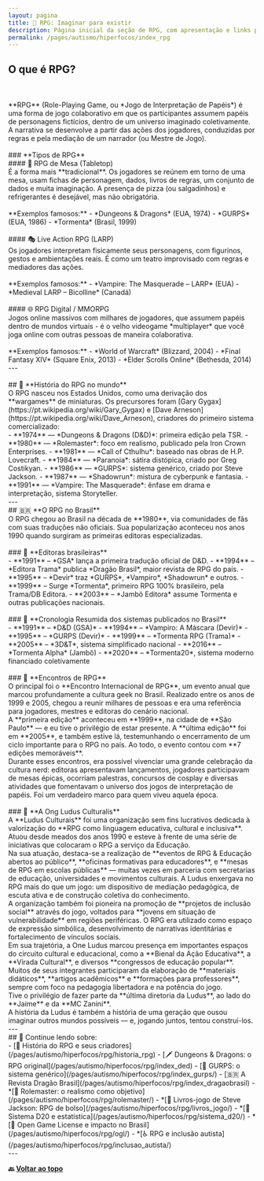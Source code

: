 ```yaml
---
layout: pagina
title: 🎲 RPG: Imaginar para existir
description: Página inicial da seção de RPG, com apresentação e links para tópicos fundamentais.
permalink: /pages/autismo/hiperfocos/index_rpg
---
```


## O que é RPG?  
<br>
<br>
**RPG** (Role-Playing Game, ou *Jogo de Interpretação de Papéis*) é uma forma de jogo colaborativo em que os participantes assumem papéis de personagens fictícios, dentro de um universo imaginado coletivamente. A narrativa se desenvolve a partir das ações dos jogadores, conduzidas por regras e pela mediação de um narrador (ou Mestre de Jogo).  
<br>
<br>
### **Tipos de RPG**  
<br>
#### 🧙 RPG de Mesa (Tabletop)  
<br>
É a forma mais **tradicional**. Os jogadores se reúnem em torno de uma mesa, usam fichas de personagem, dados, livros de regras, um conjunto de dados e muita imaginação. A presença de pizza (ou salgadinhos) e refrigerantes é desejável, mas não obrigatória.
<br>
<br>
**Exemplos famosos:**
- *Dungeons & Dragons* (EUA, 1974)
- *GURPS* (EUA, 1986)
- *Tormenta* (Brasil, 1999)
<br>
<br>
#### 🎭 Live Action RPG (LARP)
<br>
Os jogadores interpretam fisicamente seus personagens, com figurinos, gestos e ambientações reais. É como um teatro improvisado com regras e mediadores das ações.
<br>
<br>
**Exemplos famosos:**
- *Vampire: The Masquerade – LARP* (EUA)
- *Medieval LARP – Bicolline* (Canadá)
<br>
<br>
#### 🌐 RPG Digital / MMORPG
<br>
Jogos online massivos com milhares de jogadores, que assumem papéis dentro de mundos virtuais - é o velho videogame *multiplayer* que você joga online com outras pessoas de maneira colaborativa.
<br>
<br>
**Exemplos famosos:**
- *World of Warcraft* (Blizzard, 2004)
- *Final Fantasy XIV* (Square Enix, 2013)
- *Elder Scrolls Online* (Bethesda, 2014)
<br>
---
<br>
<br>
## 📜 **História do RPG no mundo**
<br>
O RPG nasceu nos Estados Unidos, como uma derivação dos **wargames** de miniaturas. Os precursores foram [Gary Gygax](https://pt.wikipedia.org/wiki/Gary_Gygax) e [Dave Arneson](https://pt.wikipedia.org/wiki/Dave_Arneson), criadores do primeiro sistema comercializado:
<br>
- **1974** — *Dungeons & Dragons (D&D)*: primeira edição pela TSR.
- **1980** — *Rolemaster*: foco em realismo, publicado pela Iron Crown Enterprises.
- **1981** — *Call of Cthulhu*: baseado nas obras de H.P. Lovecraft.
- **1984** — *Paranoia*: sátira distópica, criado por Greg Costikyan.
- **1986** — *GURPS*: sistema genérico, criado por Steve Jackson.
- **1987** — *Shadowrun*: mistura de cyberpunk e fantasia.
- **1991** — *Vampire: The Masquerade*: ênfase em drama e interpretação, sistema Storyteller.
<br>
---
<br>
## 🇧🇷 **O RPG no Brasil**
<br>
O RPG chegou ao Brasil na década de **1980**, via comunidades de fãs com suas traduções não oficiais. Sua popularização aconteceu nos anos 1990 quando surgiram as primeiras editoras especializadas.
<br>
<br>
### 🏢 **Editoras brasileiras**
<br>
- **1991** – *GSA* lança a primeira tradução oficial de D&D.
- **1994** – *Editora Trama* publica *Dragão Brasil*, maior revista de RPG do país.
- **1995** – *Devir* traz *GURPS*, *Vampiro*, *Shadowrun* e outros.
- **1999** – Surge *Tormenta*, primeiro RPG 100% brasileiro, pela Trama/DB Editora.
- **2003** – *Jambô Editora* assume Tormenta e outras publicações nacionais.
<br>
<br>
### 📅 **Cronologia Resumida dos sistemas publicados no Brasil**
<br>
- **1991** – *D&D (GSA)*
- **1994** – *Vampiro: A Máscara (Devir)*
- **1995** – *GURPS (Devir)*
- **1999** – *Tormenta RPG (Trama)*
- **2005** – *3D&T*, sistema simplificado nacional
- **2016** – *Tormenta Alpha* (Jambô)
- **2020** – *Tormenta20*, sistema moderno financiado coletivamente
<br>
<br>
### 🧩 **Encontros de RPG**
<br>
O principal foi o **Encontro Internacional de RPG**, um evento anual que marcou profundamente a cultura geek no Brasil. Realizado entre os anos de 1999 e 2005, chegou a reunir milhares de pessoas e era  uma referência para jogadores, mestres e editoras do cenário nacional.
<br>
A **primeira edição** aconteceu em **1999**, na cidade de **São Paulo** — e eu tive o privilégio de estar presente. A **última edição** foi em **2005**, e também estive lá, testemunhando o encerramento de um ciclo importante para o RPG no país. Ao todo, o evento contou com **7 edições memoráveis**.
<br>
Durante esses encontros, era possível vivenciar uma grande celebração da cultura nerd: editoras apresentavam lançamentos, jogadores participavam de mesas épicas, ocorriam palestras, concursos de cosplay e diversas atividades que fomentavam o universo dos jogos de interpretação de papéis. Foi um verdadeiro marco para quem viveu aquela época.
<br>
<br>
### 🧙 **A Ong Ludus Culturalis**
<br>
A **Ludus Culturais** foi uma organização sem fins lucrativos dedicada à valorização do **RPG como linguagem educativa, cultural e inclusiva**. Atuou desde meados dos anos 1990 e esteve à frente de uma série de iniciativas que colocaram o RPG a serviço da Educação.
<br>
Na sua atuação, destaca-se a realização de **eventos de RPG & Educação abertos ao público**, **oficinas formativas para educadores**, e **mesas de RPG em escolas públicas** — muitas vezes em parceria com secretarias de educação, universidades e movimentos culturais. A  Ludus enxergava no RPG mais do que um jogo: um dispositivo de mediação pedagógica, de escuta ativa e de construção coletiva do conhecimento.
<br>
A organização também foi pioneira na promoção de **projetos de inclusão social** através do jogo, voltados para **jovens em situação de vulnerabilidade** em regiões periféricas. O RPG era utilizado como espaço de expressão simbólica, desenvolvimento de narrativas identitárias e fortalecimento de vínculos sociais.
<br>
Em sua trajetória, a One Ludus marcou presença em importantes espaços do circuito cultural e educacional, como a **Bienal da Ação Educativa**, a **Virada Cultural**, e diversos **congressos de educação popular**. Muitos de seus integrantes participaram da elaboração de **materiais didáticos**, **artigos acadêmicos** e **formações para professores**, sempre com foco na pedagogia libertadora e na potência do jogo.
<br>
Tive o privilégio de fazer parte da **última diretoria da Ludus**, ao lado do **Jaime** e da **MC Zanini**.
<br>
A história da Ludus é também a história de uma geração que ousou imaginar outros mundos possíveis — e, jogando juntos, tentou construí-los.
<br>
---
<br>
## 🔗 Continue lendo sobre:
<br>
- [📖 História do RPG e seus criadores](/pages/autismo/hiperfocos/rpg/historia_rpg)
- [🗡️ Dungeons & Dragons: o RPG original](/pages/autismo/hiperfocos/rpg/index_ded)
- [🧠 GURPS: o sistema genérico](/pages/autismo/hiperfocos/rpg/index_gurps/)
- [🇧🇷 A Revista Dragão Brasil](/pages/autismo/hiperfocos/rpg/index_dragaobrasil)
- *[🎯 Rolemaster: o realismo como objetivo](/pages/autismo/hiperfocos/rpg/rolemaster/)
- *[📕 Livros-jogo de Steve Jackson: RPG de bolso](/pages/autismo/hiperfocos/rpg/livros_jogo/)
- *[🎲 Sistema D20 e estatística](/pages/autismo/hiperfocos/rpg/sistema_d20/)
- *[📜 Open Game License e impacto no Brasil](/pages/autismo/hiperfocos/rpg/ogl/)
- *[♿ RPG e inclusão autista](/pages/autismo/hiperfocos/rpg/inclusao_autista/)
<br>
---

**🔙 [Voltar ao topo](#rpg-imaginar-para-existir)**

